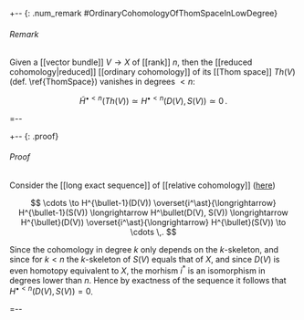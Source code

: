 +-- {: .num_remark #OrdinaryCohomologyOfThomSpaceInLowDegree}
###### Remark

Given a [[vector bundle]] $V \to X$ of [[rank]] $n$, then the [[reduced cohomology|reduced]] [[ordinary cohomology]] of its [[Thom space]] $Th(V)$ (def. \ref{ThomSpace}) vanishes in degrees $\lt n$:

$$
 \tilde H^{\bullet \lt n}(Th(V))
  \simeq
  H^{\bullet \lt n}(D(V), S(V))
  \simeq 0
  \,.
$$

=--

+-- {: .proof}
###### Proof

Consider the [[long exact sequence]] of [[relative cohomology]] ([here](generalized+cohomology#ExactnessUnreduced))

$$
  \cdots
    \to
  H^{\bullet-1}(D(V))
   \overset{i^\ast}{\longrightarrow}
  H^{\bullet-1}(S(V))
   \longrightarrow
  H^\bullet(D(V), S(V))
    \longrightarrow
  H^{\bullet}(D(V))
   \overset{i^\ast}{\longrightarrow}
  H^{\bullet}(S(V))
    \to
  \cdots  
  \,.
$$

Since the cohomology in degree $k$ only depends on the $k$-skeleton, and since for $k \lt n$ the $k$-skeleton of $S(V)$ equals that of $X$, and since $D(V)$ is even homotopy equivalent to $X$, the morhism $i^\ast$ is an isomorphism in degrees lower than $n$. Hence by exactness of the sequence it follows that $H^{\bullet \lt n}(D(V),S(V)) = 0$.

=--
